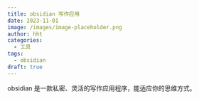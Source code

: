 ```yaml
---
title: obsidian 写作应用
date: 2023-11-01
image: /images/image-placeholder.png
author: hht
categories:
  - 工具
tags:
  - obsidian
draft: true
---
```

obsidian 是一款私密、灵活的写作应用程序，能适应你的思维方式。

<!--more-->



